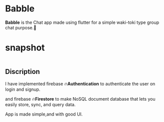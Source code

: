 # Babble

**Babble** is the Chat app made using flutter for a simple waki-toki type group chat purpose.🍻

# snapshot
![]()

## Discription

 I have implemented firebase 🔥**Authentication** to authenticate the user on login and signup.
 
 and firebase 🔥**Firestore** to make NoSQL document database that lets you easily store, sync, and query data.

 App is made simple,and with good UI.




